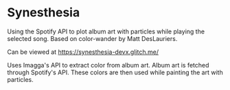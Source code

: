 # Synesthesia
Using the Spotify API to plot album art with particles while playing the selected song. Based on color-wander by Matt DesLauriers.

Can be viewed at https://synesthesia-devx.glitch.me/

Uses Imagga's API to extract color from album art. Album art is fetched through Spotify's API. These colors are then used while painting the art with particles.
